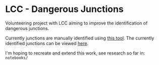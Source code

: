 # LCC - Dangerous Junctions

Volunteering project with LCC aiming to improve the identification of dangerous junctions.

Currently junctions are manually identified using [this tool](https://bikedata.cyclestreets.net/collisions/#9.54/51.5058/-0.1395). The currently identified junctions can be viewed [here](https://lcc.org.uk/campaigns/dangerous-junctions/).

I'm hoping to recreate and extend this work, see research so far in: `notebooks/`
